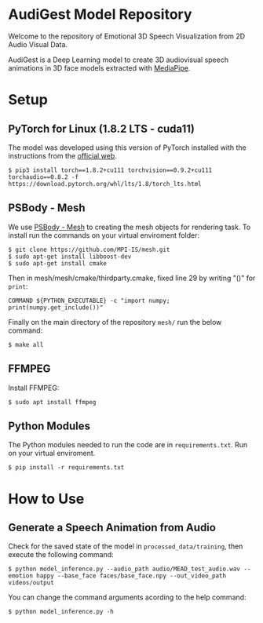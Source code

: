 AudiGest Model Repository
=========================
Welcome to the repository of Emotional 3D Speech Visualization from 2D Audio Visual Data.

AudiGest is a Deep Learning model to create 3D audiovisual speech animations in 3D face models extracted with [MediaPipe](https://google.github.io/mediapipe/solutions/face_mesh#python-solution-api).

Setup
=====
PyTorch for Linux (1.8.2 LTS - cuda11)
-------------------------------------
The model was developed using this version of PyTorch installed with the instructions from the [official web](https://pytorch.org/get-started/locally/).

```
$ pip3 install torch==1.8.2+cu111 torchvision==0.9.2+cu111 torchaudio==0.8.2 -f https://download.pytorch.org/whl/lts/1.8/torch_lts.html
```
PSBody - Mesh
-------------------------------------
We use [PSBody - Mesh](https://github.com/MPI-IS/mesh) to creating the mesh objects for rendering task. To install run the commands on your virtual enviroment folder:
```
$ git clone https://github.com/MPI-IS/mesh.git
$ sudo apt-get install libboost-dev
$ sudo apt-get install cmake
```

Then in mesh/mesh/cmake/thirdparty.cmake, fixed line 29 by writing "()" for ```print```:
```
COMMAND ${PYTHON_EXECUTABLE} -c "import numpy; print(numpy.get_include())"
```

Finally on the main directory of the repository ```mesh/``` run the below command:
```
$ make all
```
FFMPEG
-------------------------------------
Install FFMPEG:
```
$ sudo apt install ffmpeg
```
Python Modules
--------------
The Python modules needed to run the code are in ```requirements.txt```. Run on your virtual enviroment.
```
$ pip install -r requirements.txt
```

How to Use
==========
Generate a Speech Animation from Audio
--------------------------------------
Check for the saved state of the model in ```processed_data/training```, then execute the following command:
```
$ python model_inference.py --audio_path audio/MEAD_test_audio.wav --emotion happy --base_face faces/base_face.npy --out_video_path videos/output
```
You can change the command arguments acording to the help command:
```
$ python model_inference.py -h
```